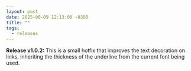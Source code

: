 ```yaml
---
layout: post
date: 2025-08-09 12:13:00 -0300
title: ""
tags:
  - releases
---
```


**Release v1.0.2:** This is a small hotfix that improves the text decoration on links, inheriting the thickness of the underline from the current font being used.
